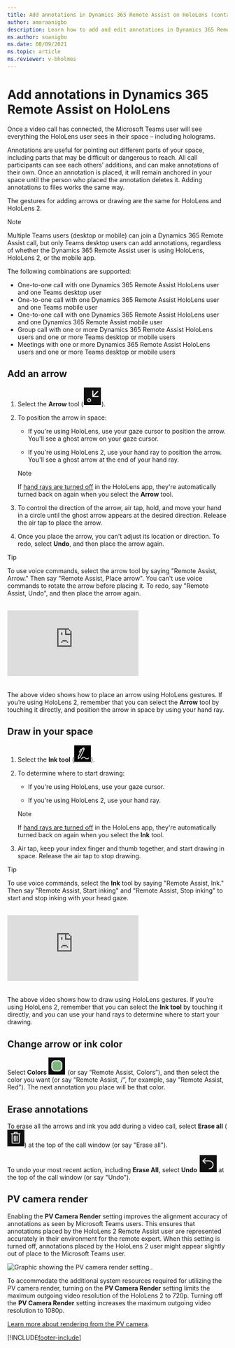 ```yaml
---
title: Add annotations in Dynamics 365 Remote Assist on HoloLens (contains video)
author: amaraanigbo
description: Learn how to add and edit annotations in Dynamics 365 Remote Assist on HoloLens 
ms.author: soanigbo
ms.date: 08/09/2021
ms.topic: article
ms.reviewer: v-bholmes
---
```


# Add annotations in Dynamics 365 Remote Assist on HoloLens

Once a video call has connected, the Microsoft Teams user will see everything the HoloLens user sees in their space – including holograms. 

Annotations are useful for pointing out different parts of your space, including parts that may be difficult or dangerous to reach. All call participants can see each others’ additions, and can make annotations of their own. Once an annotation is placed, it will remain anchored in your space until the person who placed the annotation deletes it. Adding annotations to files works the same way.

The gestures for adding arrows or drawing are the same for HoloLens and HoloLens 2.

> [!Note]
> Multiple Teams users (desktop or mobile) can join a Dynamics 365 Remote Assist call, but only Teams desktop users can add annotations, regardless of whether the Dynamics 365 Remote Assist user is using HoloLens, HoloLens 2, or the mobile app.
>
> The following combinations are supported:
>
> - One-to-one call with one Dynamics 365 Remote Assist HoloLens user and one Teams desktop user
> - One-to-one call with one Dynamics 365 Remote Assist HoloLens user and one Teams mobile user
> - One-to-one call with one Dynamics 365 Remote Assist HoloLens user and one Dynamics 365 Remote Assist mobile user
> - Group call with one or more Dynamics 365 Remote Assist HoloLens users and one or more Teams desktop or mobile users
> - Meetings with one or more Dynamics 365 Remote Assist HoloLens users and one or more Teams desktop or mobile users

## Add an arrow 

1. Select the **Arrow** tool (![Graphic showing the arrow icon.](media/arrow-tool.PNG)). 

2. To position the arrow in space:

    - If you're using HoloLens, use your gaze cursor to position the arrow. You'll see a ghost arrow on your gaze cursor.  

    - If you're using HoloLens 2, use your hand ray to position the arrow. You'll see a ghost arrow at the end of your hand ray.

    > [!NOTE]
    > If [hand rays are turned off](hololens-hand-rays.md) in the HoloLens app, they're automatically turned back on again when you select the **Arrow** tool.

3. To control the direction of the arrow, air tap, hold, and move your hand in a circle until the ghost arrow appears at the desired direction. Release the air tap to place the arrow.

4. Once you place the arrow, you can't adjust its location or direction. To redo, select **Undo**, and then place the arrow again.

> [!TIP]
> To use voice commands, select the arrow tool by saying "Remote Assist, Arrow." Then say "Remote Assist, Place arrow". You can't use voice commands to rotate the arrow before placing it. To redo, say "Remote Assist, Undo", and then place the arrow again.

<br>
<div class="embeddedvideo"><iframe src="https://www.microsoft.com/videoplayer/embed/RE2F9qy" frameborder="0" allowfullscreen=""></iframe></div>
<br>

The above video shows how to place an arrow using HoloLens gestures. If you’re using HoloLens 2, remember that you can select the **Arrow** tool by touching it directly, and  position the arrow in space by using your hand ray. 

## Draw in your space

1. Select the **Ink tool** (![Graphic showing the ink icon.](media/ink-tool.PNG)).

2. To determine where to start drawing: 

   - If you're using HoloLens, use your gaze cursor.

   - If you're using HoloLens 2, use your hand ray.  

    > [!NOTE]
    > If [hand rays are turned off](hololens-hand-rays.md) in the HoloLens app, they're automatically turned back on again when you select the **Ink** tool.

3. Air tap, keep your index finger and thumb together, and start drawing in space. Release the air tap to stop drawing. 

> [!TIP]
> To use voice commands, select the **Ink** tool by saying "Remote Assist, Ink." Then say "Remote Assist, Start inking" and "Remote Assist, Stop inking" to start and stop inking with your head gaze. 

<br>
<div class="embeddedvideo"><iframe src="https://www.microsoft.com/videoplayer/embed/RE2F9qs" frameborder="0" allowfullscreen=""></iframe></div>
<br>

The above video shows how to draw using HoloLens gestures. If you’re using HoloLens 2, remember that you can select the **Ink tool** by touching it directly, and you can use your hand rays to determine where to start your drawing. 

## Change arrow or ink color

Select **Colors** ![Color](media/color-tool.PNG "Color") (or say “Remote Assist, Colors”), and then select the color you want (or say “Remote Assist, /<color/>”, for example, say "Remote Assist, Red"). The next annotation you place will be that color.

## Erase annotations

To erase all the arrows and ink you add during a video call, select **Erase all** (![Graphic showing the "erase all" icon, which looks like a trash can.](media/erase-all-tool.PNG)) at the top of the call window (or say "Erase all").

To undo your most recent action, including **Erase All**, select **Undo** ![Graphic showing the undo icon.](media/undo-tool.PNG) at the top of the call window (or say "Undo").

## PV camera render

Enabling the **PV Camera Render** setting improves the alignment accuracy of annotations as seen by Microsoft Teams users. This ensures that annotations placed by the HoloLens 2 Remote Assist user are represented accurately in their environment for the remote expert. When this setting is turned off, annotations placed by the HoloLens 2 user might appear slightly out of place to the Microsoft Teams user.

![Graphic showing the PV camera render setting.](media/RAHL_PVSetting.png).

To accommodate the additional system resources required for utilizing the PV camera render, turning on the **PV Camera Render** setting limits the maximum outgoing video resolution of the HoloLens 2 to 720p. Turning off the **PV Camera Render** setting increases the maximum outgoing video resolution to 1080p.

[Learn more about rendering from the PV camera](/windows/mixed-reality/develop/platform-capabilities-and-apis/mixed-reality-capture-for-developers#render-from-the-pv-camera-opt-in).


[!INCLUDE[footer-include](../includes/footer-banner.md)]
